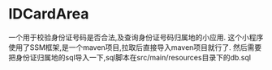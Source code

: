 # IDCardArea
一个用于校验身份证号码是否合法,及查询身份证号码归属地的小应用.
这个小程序使用了SSM框架,是一个maven项目,拉取后直接导入maven项目就行了.
然后需要把身份证归属地的sql导入一下,sql脚本在src/main/resources目录下的db.sql
